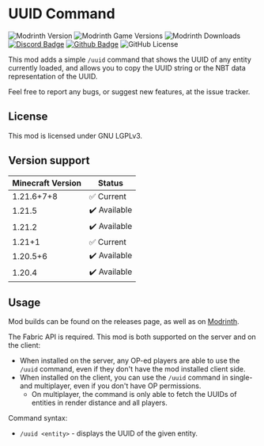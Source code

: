 # UUID Command

![Modrinth Version](https://img.shields.io/modrinth/v/nKBHyafW?logo=modrinth&color=008800)
![Modrinth Game Versions](https://img.shields.io/modrinth/game-versions/nKBHyafW?logo=modrinth&color=008800)
![Modrinth Downloads](https://img.shields.io/modrinth/dt/nKBHyafW?logo=modrinth&color=008800)
[![Discord Badge](https://img.shields.io/badge/chat-discord-%235865f2)](https://discord.gg/CNNkyWRkqm)
[![Github Badge](https://img.shields.io/badge/github-uuidcommand-white?logo=github)](https://github.com/eclipseisoffline/uuidcommand)
![GitHub License](https://img.shields.io/github/license/eclipseisoffline/uuidcommand)

This mod adds a simple `/uuid` command that shows the UUID of any entity currently loaded,
and allows you to copy the UUID string or the NBT data representation of the UUID.

Feel free to report any bugs, or suggest new features, at the issue tracker.

## License

This mod is licensed under GNU LGPLv3.

## Version support

| Minecraft Version | Status       |
|-------------------|--------------|
| 1.21.6+7+8        | ✅ Current    |
| 1.21.5            | ✔️ Available |
| 1.21.2            | ✔️ Available |
| 1.21+1            | ✅ Current    |
| 1.20.5+6          | ✔️ Available |
| 1.20.4            | ✔️ Available |

## Usage

Mod builds can be found on the releases page, as well as on [Modrinth](https://modrinth.com/mod/uuid-command).

The Fabric API is required. This mod is both supported on the server and on the client:

- When installed on the server, any OP-ed players are able to use the `/uuid` command, even if they don't have the mod installed client side.
- When installed on the client, you can use the `/uuid` command in single- and multiplayer, even if you don't have OP permissions.
  - On multiplayer, the command is only able to fetch the UUIDs of entities in render distance and all players. 

Command syntax:

- `/uuid <entity>` - displays the UUID of the given entity.

